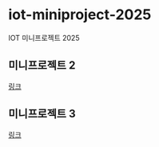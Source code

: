 # iot-miniproject-2025
IOT 미니프로젝트 2025

## 미니프로젝트 2
[링크](./miniproject2/README.md)

## 미니프로젝트 3
[링크](./miniproject3/README.md)